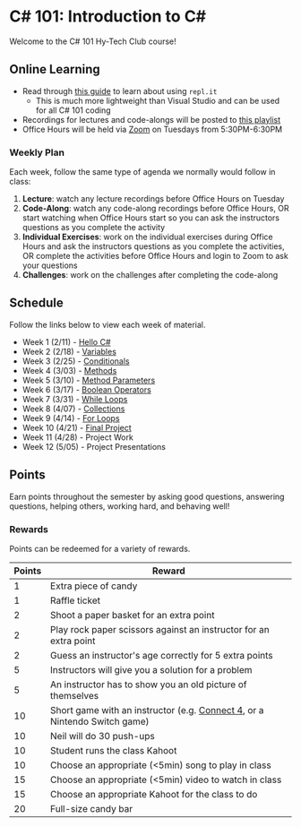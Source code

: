 # C# 101: Introduction to <span>C#</span>
Welcome to the C# 101 Hy-Tech Club course!

## Online Learning
- Read through [this guide](UsingRepl.md) to learn about using `repl.it`
    - This is much more lightweight than Visual Studio and can be used for all C# 101 coding
- Recordings for lectures and code-alongs will be posted to [this playlist](https://www.youtube.com/playlist?list=PL1P_sExxi-9PSNwmays_UE8JYllVu7P7u)
- Office Hours will be held via [Zoom](https://hyland.zoom.us/j/226881964) on Tuesdays from 5:30PM-6:30PM

### Weekly Plan
Each week, follow the same type of agenda we normally would follow in class:

1. **Lecture**: watch any lecture recordings before Office Hours on Tuesday
1. **Code-Along**: watch any code-along recordings before Office Hours, OR start watching when Office Hours start so you can ask the instructors questions as you complete the activity
1. **Individual Exercises**: work on the individual exercises during Office Hours and ask the instructors questions as you complete the activities, OR complete the activities before Office Hours and login to Zoom to ask your questions
1. **Challenges**: work on the challenges after completing the code-along

## Schedule
Follow the links below to view each week of material.

- Week 1 (2/11) - [Hello C#](HelloCs/StudentDesc.md)
- Week 2 (2/18) - [Variables](Variables/StudentDesc.md)
- Week 3 (2/25) - [Conditionals](Conditionals/StudentDesc.md)
- Week 4 (3/03) - [Methods](Methods/StudentDesc.md)
- Week 5 (3/10) - [Method Parameters](MethodParameters/StudentDesc.md)
- Week 6 (3/17) - [Boolean Operators](BooleanOperators/StudentDesc.md)
- Week 7 (3/31) - [While Loops](WhileLoops/StudentDesc.md)
- Week 8 (4/07) - [Collections](Collections/StudentDesc.md)
- Week 9 (4/14) - [For Loops](ForLoops/StudentDesc.md)
- Week 10 (4/21) - [Final Project](FinalProject/FinalProject.md)
- Week 11 (4/28) - Project Work
- Week 12 (5/05) - Project Presentations

## Points
Earn points throughout the semester by asking good questions, answering questions, helping others, working hard, and behaving well!

### Rewards
Points can be redeemed for a variety of rewards.

| Points | Reward |
| -- | -- |
| 1 | Extra piece of candy |
| 1 | Raffle ticket |
| 2 | Shoot a paper basket for an extra point |
| 2 | Play rock paper scissors against an instructor for an extra point |
| 2 | Guess an instructor's age correctly for 5 extra points |
| 5 | Instructors will give you a solution for a problem |
| 5 | An instructor has to show you an old picture of themselves |
| 10 | Short game with an instructor (e.g. [Connect 4](https://www.mathsisfun.com/games/connect4.html), or a Nintendo Switch game) |
| 10 | Neil will do 30 push-ups |
| 10 | Student runs the class Kahoot |
| 10 | Choose an appropriate (<5min) song to play in class |
| 15 | Choose an appropriate (<5min) video to watch in class |
| 15 | Choose an appropriate Kahoot for the class to do |
| 20 | Full-size candy bar |